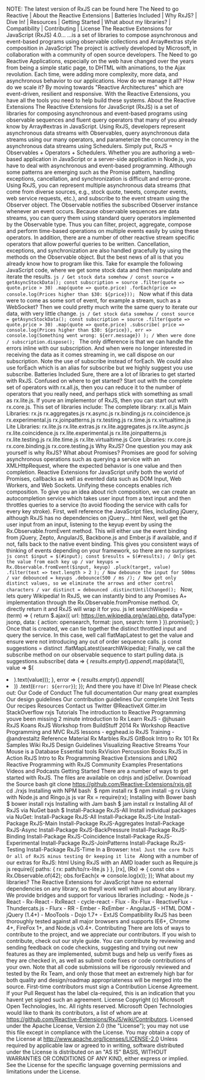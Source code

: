 NOTE: The latest version of RxJS can be found here The Need to go Reactive | About the Reactive Extensions | Batteries Included | Why RxJS? | Dive In! | Resources | Getting Started | What about my libraries? | Compatibility | Contributing | License The Reactive Extensions for JavaScript (RxJS) 4.0... ...is a set of libraries to compose asynchronous and event-based programs using observable collections and Array#extras style composition in JavaScript The project is actively developed by Microsoft, in collaboration with a community of open source developers. The Need to go Reactive Applications, especially on the web have changed over the years from being a simple static page, to DHTML with animations, to the Ajax revolution. Each time, were adding more complexity, more data, and asynchronous behavior to our applications. How do we manage it all? How do we scale it? By moving towards "Reactive Architectures" which are event-driven, resilient and responsive. With the Reactive Extensions, you have all the tools you need to help build these systems. About the Reactive Extensions The Reactive Extensions for JavaScript (RxJS) is a set of libraries for composing asynchronous and event-based programs using observable sequences and fluent query operators that many of you already know by Array#extras in JavaScript. Using RxJS, developers represent asynchronous data streams with Observables, query asynchronous data streams using our many operators, and parameterize the concurrency in the asynchronous data streams using Schedulers. Simply put, RxJS = Observables + Operators + Schedulers. Whether you are authoring a web-based application in JavaScript or a server-side application in Node.js, you have to deal with asynchronous and event-based programming. Although some patterns are emerging such as the Promise pattern, handling exceptions, cancellation, and synchronization is difficult and error-prone. Using RxJS, you can represent multiple asynchronous data streams (that come from diverse sources, e.g., stock quote, tweets, computer events, web service requests, etc.), and subscribe to the event stream using the Observer object. The Observable notifies the subscribed Observer instance whenever an event occurs. Because observable sequences are data streams, you can query them using standard query operators implemented by the Observable type. Thus you can filter, project, aggregate, compose and perform time-based operations on multiple events easily by using these operators. In addition, there are a number of other reactive stream specific operators that allow powerful queries to be written. Cancellation, exceptions, and synchronization are also handled gracefully by using the methods on the Observable object. But the best news of all is that you already know how to program like this. Take for example the following JavaScript code, where we get some stock data and then manipulate and iterate the results. ```js / Get stock data somehow / const source = getAsyncStockData(); const subscription = source .filter(quote => quote.price > 30) .map(quote => quote.price) .forEach(price => console.log(Prices higher than $30: ${price})); ``` Now what if this data were to come as some sort of event, for example a stream, such as a WebSocket? Then we could pretty much write the same query to iterate our data, with very little change. ```js / Get stock data somehow / const source = getAsyncStockData(); const subscription = source .filter(quote => quote.price > 30) .map(quote => quote.price) .subscribe( price => console.log(Prices higher than $30: ${price}), err => console.log(Something went wrong: ${err.message}) ); / When were done / subscription.dispose(); ``` The only difference is that we can handle the errors inline with our subscription. And when were no longer interested in receiving the data as it comes streaming in, we call dispose on our subscription. Note the use of subscribe instead of forEach. We could also use forEach which is an alias for subscribe but we highly suggest you use subscribe. Batteries Included Sure, there are a lot of libraries to get started with RxJS. Confused on where to get started? Start out with the complete set of operators with rx.all.js, then you can reduce it to the number of operators that you really need, and perhaps stick with something as small as rx.lite.js. If youre an implementor of RxJS, then you can start out with rx.core.js. This set of libraries include: The complete library: rx.all.js Main Libraries: rx.js rx.aggregates.js rx.async.js rx.binding.js rx.coincidence.js rx.experimental.js rx.joinpatterns.js rx.testing.js rx.time.js rx.virtualtime.js Lite Libraries: rx.lite.js rx.lite.extras.js rx.lite.aggregates.js rx.lite.async.js rx.lite.coincidence.js rx.lite.experimental.js rx.lite.joinpatterns.js rx.lite.testing.js rx.lite.time.js rx.lite.virtualtime.js Core Libraries: rx.core.js rx.core.binding.js rx.core.testing.js Why RxJS? One question you may ask yourself is why RxJS? What about Promises? Promises are good for solving asynchronous operations such as querying a service with an XMLHttpRequest, where the expected behavior is one value and then completion. Reactive Extensions for JavaScript unify both the world of Promises, callbacks as well as evented data such as DOM Input, Web Workers, and Web Sockets. Unifying these concepts enables rich composition. To give you an idea about rich composition, we can create an autocompletion service which takes user input from a text input and then throttles queries to a service (to avoid flooding the service with calls for every key stroke). First, well reference the JavaScript files, including jQuery, although RxJS has no dependencies on jQuery... html <script src="https://code.jquery.com/jquery.js"></script> <script src="rx.lite.js"></script> Next, well get the user input from an input, listening to the keyup event by using the Rx.Observable.fromEvent method. This will either use the event binding from jQuery, Zepto, AngularJS, Backbone.js and Ember.js if available, and if not, falls back to the native event binding. This gives you consistent ways of thinking of events depending on your framework, so there are no surprises. ```js const $input = $(#input); const $results = $(#results); / Only get the value from each key up / var keyups = Rx.Observable.fromEvent($input, keyup) .pluck(target, value) .filter(text => text.length > 2 ); / Now debounce the input for 500ms / var debounced = keyups .debounce(500 / ms /); / Now get only distinct values, so we eliminate the arrows and other control characters / var distinct = debounced .distinctUntilChanged(); ``` Now, lets query Wikipedia! In RxJS, we can instantly bind to any Promises A+ implementation through the Rx.Observable.fromPromise method. Or, directly return it and RxJS will wrap it for you. js let searchWikipedia = (term) => { return $.ajax({ url: https://en.wikipedia.org/w/api.php, dataType: jsonp, data: { action: opensearch, format: json, search: term } }).promise(); } Once that is created, we can tie together the distinct throttled input and query the service. In this case, well call flatMapLatest to get the value and ensure were not introducing any out of order sequence calls. js const suggestions = distinct .flatMapLatest(searchWikipedia); Finally, we call the subscribe method on our observable sequence to start pulling data. js suggestions.subscribe( data => { $results .empty() .append($.map(data[1], value => $(<li>).text(value))); }, error => { $results .empty() .append($(<li>)) .text(`Error: ${error}`); }); And there you have it! Dive In! Please check out: Our Code of Conduct The full documentation Our many great examples Our design guidelines Our contribution guidelines Our complete Unit Tests Our recipes Resources Contact us Twitter @ReactiveX Gitter.im StackOverflow rxjs Tutorials The introduction to Reactive Programming youve been missing 2 minute introduction to Rx Learn RxJS - @jhusain RxJS Koans RxJS Workshop from BuildStuff 2014 Rx Workshop Reactive Programming and MVC RxJS lessons - egghead.io RxJS Training - @andrestaltz Reference Material Rx Marbles RxJS GitBook Intro to Rx 101 Rx Samples Wiki RxJS Design Guidelines Visualizing Reactive Streams Your Mouse is a Database Essential tools RxVision Percussion Books RxJS in Action RxJS Intro to Rx Programming Reactive Extensions and LINQ Reactive Programming with RxJS Community Examples Presentations Videos and Podcasts Getting Started There are a number of ways to get started with RxJS. The files are available on cdnjs and jsDelivr. Download the Source bash git clone https://github.com/Reactive-Extensions/rxjs.git cd ./rxjs Installing with NPM bash` $ npm install rx $ npm install -g rx Using with Node.js and Ringo.js js var Rx = require(rx); Installing with Bower bash $ bower install rxjs Installing with Jam bash $ jam install rx Installing All of RxJS via NuGet bash $ Install-Package RxJS-All Install individual packages via NuGet: Install-Package RxJS-All Install-Package RxJS-Lite Install-Package RxJS-Main Install-Package RxJS-Aggregates Install-Package RxJS-Async Install-Package RxJS-BackPressure Install-Package RxJS-Binding Install-Package RxJS-Coincidence Install-Package RxJS-Experimental Install-Package RxJS-JoinPatterns Install-Package RxJS-Testing Install-Package RxJS-Time In a Browser: ```html Just the core RxJS Or all of RxJS minus testing Or keeping it lite ``` Along with a number of our extras for RxJS: html <script src="rx.aggregates.js"></script> <script src="rx.async.js"></script> <script src="rx.backpressure.js"></script> <script src="rx.binding.js"></script> <script src="rx.coincidencejs"></script> <script src="rx.experimental.js"></script> <script src="rx.joinpatterns.js"></script> <script src="rx.time.js"></script> <script src="rx.virtualtime.js"></script> <script src="rx.testing.js"></script> Using RxJS with an AMD loader such as Require.js js require({ paths: { rx: path/to/rx-lite.js } }, [rx], (Rx) => { const obs = Rx.Observable.of(42); obs.forEach(x => console.log(x)); }); What about my libraries? The Reactive Extensions for JavaScript have no external dependencies on any library, so theyll work well with just about any library. We provide bridges and support for various libraries including: - Node.js - React - Rx-React - RxReact - cycle-react - Flux - Rx-Flux - ReactiveFlux - Thundercats.js - Flurx - RR - Ember - RxEmber - AngularJS - HTML DOM - jQuery (1.4+) - MooTools - Dojo 1.7+ - ExtJS Compatibility RxJS has been thoroughly tested against all major browsers and supports IE6+, Chrome 4+, FireFox 1+, and Node.js v0.4+. Contributing There are lots of ways to contribute to the project, and we appreciate our contributors. If you wish to contribute, check out our style guide. You can contribute by reviewing and sending feedback on code checkins, suggesting and trying out new features as they are implemented, submit bugs and help us verify fixes as they are checked in, as well as submit code fixes or code contributions of your own. Note that all code submissions will be rigorously reviewed and tested by the Rx Team, and only those that meet an extremely high bar for both quality and design/roadmap appropriateness will be merged into the source. First-time contributors must sign a Contribution License Agreement. If your Pull Request has the label cla-required, this is an indication that you havent yet signed such an agreement. License Copyright (c) Microsoft Open Technologies, Inc. All rights reserved. Microsoft Open Technologies would like to thank its contributors, a list of whom are at https://github.com/Reactive-Extensions/RxJS/wiki/Contributors. Licensed under the Apache License, Version 2.0 (the "License"); you may not use this file except in compliance with the License. You may obtain a copy of the License at http://www.apache.org/licenses/LICENSE-2.0 Unless required by applicable law or agreed to in writing, software distributed under the License is distributed on an "AS IS" BASIS, WITHOUT WARRANTIES OR CONDITIONS OF ANY KIND, either express or implied. See the License for the specific language governing permissions and limitations under the License.